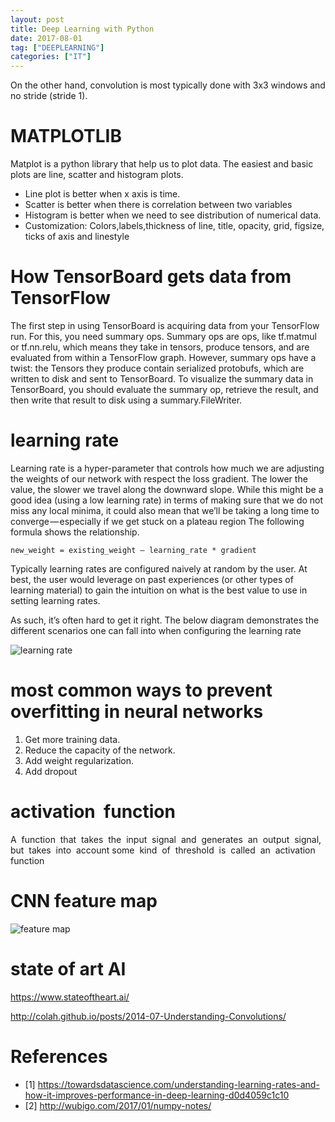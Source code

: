 ```yaml
---
layout: post
title: Deep Learning with Python
date: 2017-08-01
tag: ["DEEPLEARNING"]
categories: ["IT"]
---
```



On the other hand, convolution is most typically done with 3x3 windows and no stride (stride 1).

# MATPLOTLIB
Matplot is a python library that help us to plot data. The easiest and basic plots are line, scatter and histogram plots.

 * Line plot is better when x axis is time.
 * Scatter is better when there is correlation between two variables
 * Histogram is better when we need to see distribution of numerical data.
 * Customization: Colors,labels,thickness of line, title, opacity, grid, figsize, ticks of axis and linestyle



# How TensorBoard gets data from TensorFlow
The first step in using TensorBoard is acquiring data from your TensorFlow run. For this, you need summary ops. Summary ops are ops, like tf.matmul or tf.nn.relu, which means they take in tensors, produce tensors, and are evaluated from within a TensorFlow graph. However, summary ops have a twist: the Tensors they produce contain serialized protobufs, which are written to disk and sent to TensorBoard. To visualize the summary data in TensorBoard, you should evaluate the summary op, retrieve the result, and then write that result to disk using a summary.FileWriter.

# learning rate
Learning rate is a hyper-parameter that controls how much we are adjusting the weights of our network with respect the loss gradient. The lower the value, the slower we travel along the downward slope. While this might be a good idea (using a low learning rate) in terms of making sure that we do not miss any local minima, it could also mean that we’ll be taking a long time to converge — especially if we get stuck on a plateau region
The following formula shows the relationship.
```
new_weight = existing_weight — learning_rate * gradient
```

Typically learning rates are configured naively at random by the user. At best, the user would leverage on past experiences (or other types of learning material) to gain the intuition on what is the best value to use in setting learning rates.

As such, it’s often hard to get it right. The below diagram demonstrates the different scenarios one can fall into when configuring the learning rate

![learning rate](/img/post/learning_rate.png)


# most common ways to prevent overfitting in neural networks

1. Get more training data.
2. Reduce the capacity of the network.
3. Add weight regularization.
4. Add dropout

# activation  function
A  function  that  takes  the  input  signal  and  generates  an  output  signal,  but  takes  into  account some  kind  of  threshold  is  called  an  activation  function

# CNN feature map

![feature map](/img/post/Typical_block_diagram_CNN.png)

# state of art AI
https://www.stateoftheart.ai/


http://colah.github.io/posts/2014-07-Understanding-Convolutions/

# References
 * [1] https://towardsdatascience.com/understanding-learning-rates-and-how-it-improves-performance-in-deep-learning-d0d4059c1c10
 * [2] http://wubigo.com/2017/01/numpy-notes/
